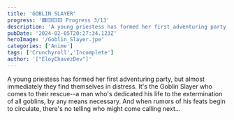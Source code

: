 ```yaml
---
title: 'GOBLIN SLAYER'
progress: '🟩🟨🟨🟨 Progress 3/13'
description: 'A young priestess has formed her first adventuring party, but almost immediately they find themselves in distress.'
pubDate: '2024-02-05T20:27:34.123Z'
heroImage: '/Goblin_Slayer.jpe'
categories: ['Anime']
tags: ['Crunchyroll','Incomplete']
author: '["EloyChavezDev"]'
---
```

A young priestess has formed her first adventuring party, but almost immediately they find themselves in distress. It's the Goblin Slayer who comes to their rescue--a man who's dedicated his life to the extermination of all goblins, by any means necessary. And when rumors of his feats begin to circulate, there's no telling who might come calling next...
